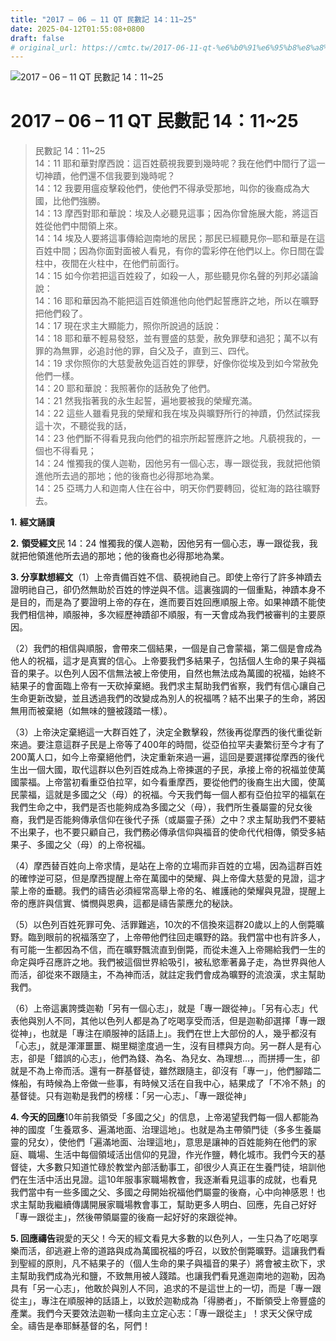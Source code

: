 ```yaml
---
title: "2017 – 06 – 11 QT 民數記 14：11~25"
date: 2025-04-12T01:55:08+0800
draft: false
# original_url: https://cmtc.tw/2017-06-11-qt-%e6%b0%91%e6%95%b8%e8%a8%98-14%ef%bc%9a1125
---
```


![2017 – 06 – 11 QT 民數記 14：11~25](/images/qt.jpg   "2017 – 06 – 11 QT 民數記 14：11~25")

# 2017 – 06 – 11 QT 民數記 14：11~25

> 民數記 14：11~25  
> 14：11 耶和華對摩西說：這百姓藐視我要到幾時呢？我在他們中間行了這一切神蹟，他們還不信我要到幾時呢？  
> 14：12 我要用瘟疫擊殺他們，使他們不得承受那地，叫你的後裔成為大國，比他們強勝。  
> 14：13 摩西對耶和華說：埃及人必聽見這事；因為你曾施展大能，將這百姓從他們中間領上來。  
> 14：14 埃及人要將這事傳給迦南地的居民；那民已經聽見你─耶和華是在這百姓中間；因為你面對面被人看見，有你的雲彩停在他們以上。你日間在雲柱中，夜間在火柱中，在他們前面行。  
> 14：15 如今你若把這百姓殺了，如殺一人，那些聽見你名聲的列邦必議論說：  
> 14：16 耶和華因為不能把這百姓領進他向他們起誓應許之地，所以在曠野把他們殺了。  
> 14：17 現在求主大顯能力，照你所說過的話說：  
> 14：18 耶和華不輕易發怒，並有豐盛的慈愛，赦免罪孽和過犯；萬不以有罪的為無罪，必追討他的罪，自父及子，直到三、四代。  
> 14：19 求你照你的大慈愛赦免這百姓的罪孽，好像你從埃及到如今常赦免他們一樣。  
> 14：20 耶和華說：我照著你的話赦免了他們。  
> 14：21 然我指著我的永生起誓，遍地要被我的榮耀充滿。  
> 14：22 這些人雖看見我的榮耀和我在埃及與曠野所行的神蹟，仍然試探我這十次，不聽從我的話，  
> 14：23 他們斷不得看見我向他們的祖宗所起誓應許之地。凡藐視我的，一個也不得看見；  
> 14：24 惟獨我的僕人迦勒，因他另有一個心志，專一跟從我，我就把他領進他所去過的那地；他的後裔也必得那地為業。  
> 14：25 亞瑪力人和迦南人住在谷中，明天你們要轉回，從紅海的路往曠野去。

**1.** **經文誦讀**

**2.** **領受經文**民 14：24 惟獨我的僕人迦勒，因他另有一個心志，專一跟從我，我就把他領進他所去過的那地；他的後裔也必得那地為業。

**3. 分享默想經文**（1）上帝責備百姓不信、藐視祂自己。即使上帝行了許多神蹟去證明祂自己，卻仍然無助於百姓的悖逆與不信。這裏強調的一個重點，神蹟本身不是目的，而是為了要證明上帝的存在，進而要百姓回應順服上帝。如果神蹟不能使我們相信神，順服神，多次經歷神蹟卻不順服，有一天會成為我們被審判的主要原因。

（2）我們的相信與順服，會帶來二個結果，一個是自己會蒙福，第二個是會成為他人的祝福，這才是真實的信心。上帝要我們多結果子，包括個人生命的果子與福音的果子。以色列人因不信無法被上帝使用，自然也無法成為萬國的祝福，始終不結果子的會面臨上帝有一天砍掉棄絕。我們求主幫助我們省察，我們有信心讓自己生命更新改變，並且透過我們的改變成為別人的祝福嗎？結不出果子的生命，將因無用而被棄絕（如無味的鹽被踐踏一樣）。

（3）上帝決定棄絕這一大群百姓了，決定全數擊殺，然後再從摩西的後代重從新來過。要注意這群子民是上帝等了400年的時間，從亞伯拉罕夫妻繁衍至今才有了200萬人口，如今上帝棄絕他們，決定重新來過一遍，這回是要選擇從摩西的後代生出一個大國，取代這群以色列百姓成為上帝揀選的子民，承接上帝的祝福並使萬國蒙福。上帝當初看重亞伯拉罕，如今看重摩西，要從他們的後裔生出大國，使萬民蒙福，這就是多國之父（母）的祝福。今天我們每一個人都有亞伯拉罕的福氣在我們生命之中，我們是否也能夠成為多國之父（母），我們所生養屬靈的兒女後裔，我們是否能夠傳承信仰在後代子孫（或屬靈子孫）之中？求主幫助我們不要結不出果子，也不要只顧自己，我們務必傳承信仰與福音的使命代代相傳，領受多結果子、多國之父（母）的上帝祝福。

（4）摩西替百姓向上帝求情，是站在上帝的立場而非百姓的立場，因為這群百姓的確悖逆可惡，但是摩西提醒上帝在萬國中的榮耀、與上帝偉大慈愛的見證，這才蒙上帝的垂聽。我們的禱告必須經常高舉上帝的名、維護祂的榮耀與見證，提醒上帝的應許與信實、憐憫與恩典，這都是禱告蒙應允的秘訣。

（5）以色列百姓死罪可免、活罪難逃，10次的不信換來這群20歲以上的人倒斃曠野。臨到眼前的祝福落空了，上帝帶他們往回走曠野的路。我們當中也有許多人，有可能一生都因為不信，而在曠野飄流直到倒斃，而從未進入上帝賜給我們一生的命定與呼召應許之地。我們被這個世界給吸引，被私慾牽著鼻子走，為世界與他人而活，卻從來不跟隨主，不為神而活，就註定我們會成為曠野的流浪漢，求主幫助我們。

（6）上帝這裏誇獎迦勒「另有一個心志」，就是「專一跟從神」。「另有心志」代表他與別人不同，其他以色列人都是為了吃喝享受而活，但是迦勒卻選擇「專一跟從神」，也就是「專注在順服神的話語上」。我們在世上大部份的人，幾乎都沒有「心志」，就是渾渾噩噩、糊里糊塗度過一生，沒有目標與方向。另一群人是有心志，卻是「錯誤的心志」，他們為錢、為名、為兒女、為理想…，而拼搏一生，卻就是不為上帝而活。還有一群基督徒，雖然跟隨主，卻沒有「專一」，他們腳踏二條船，有時候為上帝做一些事，有時候又活在自我中心，結果成了「不冷不熱」的基督徒。只有迦勒是我們的榜樣：「另一心志」、「專一跟從神」

**4. 今天的回應**10年前我領受「多國之父」的信息，上帝渴望我們每一個人都能為神的國度「生養眾多、遍滿地面、治理這地」。也就是為主帶領門徒（多多生養屬靈的兒女），使他們「遍滿地面、治理這地」，意思是讓神的百姓能夠在他們的家庭、職場、生活中每個領域活出信仰的見證，作光作鹽，轉化城市。我們今天的基督徒，大多數只知道忙碌於教堂內部活動事工，卻很少人真正在生養門徒，培訓他們在生活中活出見證。這10年服事家職場教會，我逐漸看見這事的成就，也看見我們當中有一些多國之父、多國之母開始祝福他們屬靈的後裔，心中向神感恩！也求主幫助我繼續傳講開展家職場教會事工，幫助更多人明白、回應，先自己好好「專一跟從主」，然後帶領屬靈的後裔一起好好的來跟從神。

**5. 回應禱告**親愛的天父！今天的經文看見大多數的以色列人，一生只為了吃喝享樂而活，卻逃避上帝的道路與成為萬國祝福的呼召，以致於倒斃曠野。這讓我們看到聖經的原則，凡不結果子的（個人生命的果子與福音的果子）將會被主砍下，求主幫助我們成為光和鹽，不致無用被人踐踏。也讓我們看見進迦南地的迦勒，因為具有「另一心志」，他敢於與別人不同，追求的不是這世上的一切，而是「專一跟從主」，專注在順服神的話語上，以致於迦勒成為「得勝者」，不斷領受上帝豐盛的產業。我們今天要效法迦勒一樣向主立定心志：「專一跟從主」！求天父保守成全。禱告是奉耶穌基督的名，阿們！